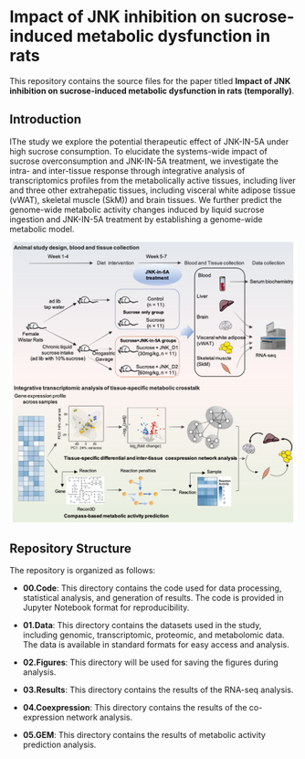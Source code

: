 # Impact of JNK inhibition on sucrose-induced metabolic dysfunction in rats

This repository contains the source files for the paper titled **Impact of JNK inhibition on sucrose-induced metabolic dysfunction in rats (temporally)**. 

## Introduction

IThe study we explore the potential therapeutic effect of JNK-IN-5A under high sucrose consumption. To elucidate the systems-wide impact of sucrose overconsumption and JNK-IN-5A treatment, we investigate the intra- and inter-tissue response through integrative analysis of transcriptomics profiles from the metabolically active tissues, including liver and three other extrahepatic tissues, including visceral white adipose tissue (vWAT), skeletal muscle (SkM)) and brain tissues. We further predict the genome-wide metabolic activity changes induced by liquid sucrose ingestion and JNK-IN-5A treatment by establishing a genome-wide metabolic model.

<p align="center">
  <img src="https://github.com/yanghong-bio/JNK.rat/blob/main/02.Figures/studyoview.png" alt="Overview" width="600">
</p>


## Repository Structure
The repository is organized as follows:

- **00.Code**: This directory contains the code used for data processing, statistical analysis, and generation of results. The code is provided in Jupyter Notebook format for reproducibility.

- **01.Data**: This directory contains the datasets used in the study, including genomic, transcriptomic, proteomic, and metabolomic data. The data is available in standard formats for easy access and analysis.

- **02.Figures**: This directory will be used for saving the figures during analysis.

- **03.Results**: This directory contains the results of the RNA-seq analysis.

- **04.Coexpression**: This directory contains the results of the co-expression network analysis.

- **05.GEM**: This directory contains the results of metabolic activity prediction analysis.
